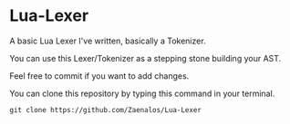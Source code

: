 # Lua-Lexer
A basic Lua Lexer I've written, basically a Tokenizer.

You can use this Lexer/Tokenizer as a stepping stone building your AST.


Feel free to commit if you want to add changes.


You can clone this repository by typing this command in your terminal.

```git clone https://github.com/Zaenalos/Lua-Lexer```
